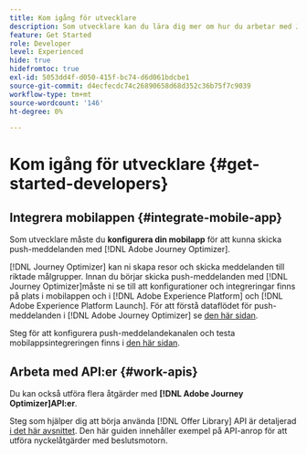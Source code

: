 ```yaml
---
title: Kom igång för utvecklare
description: Som utvecklare kan du lära dig mer om hur du arbetar med Journey Optimizer
feature: Get Started
role: Developer
level: Experienced
hide: true
hidefromtoc: true
exl-id: 5053dd4f-d050-415f-bc74-d6d061bdcbe1
source-git-commit: d4ecfecdc74c26890658d68d352c36b75f7c9039
workflow-type: tm+mt
source-wordcount: '146'
ht-degree: 0%

---
```


# Kom igång för utvecklare {#get-started-developers}

## Integrera mobilappen {#integrate-mobile-app}

Som utvecklare måste du **konfigurera din mobilapp** för att kunna skicka push-meddelanden med [!DNL Adobe Journey Optimizer].

[!DNL Journey Optimizer] kan ni skapa resor och skicka meddelanden till riktade målgrupper. Innan du börjar skicka push-meddelanden med [!DNL Journey Optimizer]måste ni se till att konfigurationer och integreringar finns på plats i mobilappen och i [!DNL Adobe Experience Platform] och [!DNL Adobe Experience Platform Launch]. För att förstå dataflödet för push-meddelanden i [!DNL Adobe Journey Optimizer] se [den här sidan](../../push/push-gs.md).

Steg för att konfigurera push-meddelandekanalen och testa mobilappsintegreringen finns i [den här sidan](../../push/push-configuration.md).

## Arbeta med API:er {#work-apis}

Du kan också utföra flera åtgärder med **[!DNL Adobe Journey Optimizer]API:er**.

Steg som hjälper dig att börja använda [!DNL Offer Library] API är detaljerad [i det här avsnittet](../../offers/api-reference/getting-started.md). Den här guiden innehåller exempel på API-anrop för att utföra nyckelåtgärder med beslutsmotorn.
